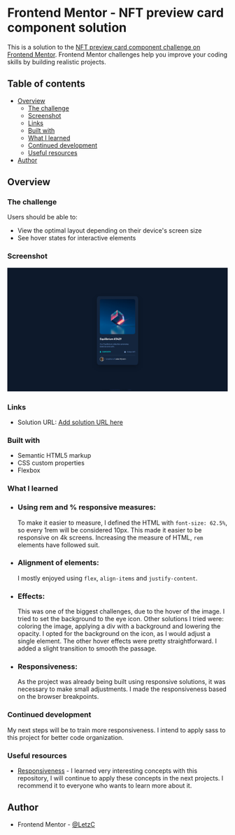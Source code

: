 # Frontend Mentor - NFT preview card component solution

This is a solution to the [NFT preview card component challenge on Frontend Mentor](https://www.frontendmentor.io/challenges/nft-preview-card-component-SbdUL_w0U). Frontend Mentor challenges help you improve your coding skills by building realistic projects. 

## Table of contents

- [Overview](#overview)
  - [The challenge](#the-challenge)
  - [Screenshot](#screenshot)
  - [Links](#links)
  - [Built with](#built-with)
  - [What I learned](#what-i-learned)
  - [Continued development](#continued-development)
  - [Useful resources](#useful-resources)
- [Author](#author)

## Overview

### The challenge

Users should be able to:

- View the optimal layout depending on their device's screen size
- See hover states for interactive elements

### Screenshot

![](./images/screenshot.png)

### Links

- Solution URL: [Add solution URL here](https://your-solution-url.com)


### Built with

- Semantic HTML5 markup
- CSS custom properties
- Flexbox

### What I learned

- ### Using rem and % responsive measures:
   To make it easier to measure, I defined the HTML with `font-size: 62.5%`, so every 1rem will be considered 10px. This made it easier to be responsive on 4k screens. Increasing the measure of HTML, `rem` elements have followed suit.<br>
- ### Alignment of elements:
   I mostly enjoyed using `flex`, `align-items` and `justify-content`.
- ### Effects:
   This was one of the biggest challenges, due to the hover of the image. I tried to set the background to the eye icon. Other solutions I tried were: coloring the image, applying a div with a background and lowering the opacity. I opted for the background on the icon, as I would adjust a single element. The other hover effects were pretty straightforward. I added a slight transition to smooth the passage.
- ### Responsiveness:
   As the project was already being built using responsive solutions, it was necessary to make small adjustments. I made the responsiveness based on the browser breakpoints.

### Continued development

My next steps will be to train more responsiveness. I intend to apply sass to this project for better code organization.

### Useful resources

- [Responsiveness](https://github.com/rocketseat-content/youtube-masterclass-responsividade) - I learned very interesting concepts with this repository, I will continue to apply these concepts in the next projects. I recommend it to everyone who wants to learn more about it.

## Author

- Frontend Mentor - [@LetzC](https://www.frontendmentor.io/profile/LetzC)
